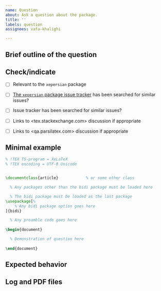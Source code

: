 ```yaml
---
name: Question
about: Ask a question about the package.
title: ''
labels: question
assignees: vafa-khalighi

---
```


<!---
!! Please fill out all sections !!
-->

## Brief outline of the question


## Check/indicate
- [ ] Relevant to the `xepersian` package
- [ ] [The `xepersian` package issue tracker](https://github.com/tex-persian/xepersian/issues) has been searched for similar issues?
- [ ] Issue tracker has been searched for similar issues?
- [ ] Links to <tex.stackexchange.com> discussion if appropriate
- [ ] Links to <qa.parsilatex.com> discussion if appropriate




## Minimal example 

```tex
% !TEX TS-program = XeLaTeX
% !TEX encoding = UTF-8 Unicode


\documentclass{article}            % or some other class

  % Any packages other than the bidi package must be loaded here

  % The bidi package must be loaded as the last package
\usepackage[%
    % Any bidi package option goes here
]{bidi}

  % Any preamble code goes here
  
\begin{document}

  % Demonstration of question here
  
\end{document}
```

## Expected behavior


## Log and PDF files  

<!---
!! Use drag-and-drop !!
-->

